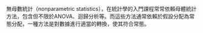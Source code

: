 無母數統計（nonparametric statistics），在統計學的入門課程常常依賴母體統計方法，包含但不限於ANOVA、迴歸分析等。而這些方法通常依賴於假設分配為常態分配，一種方法是對數據進行適當的轉換，使其符合常態。